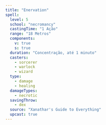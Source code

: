 ```yaml
---
title: "Enervation"
spell:
  level: 5
  school: "necromancy"
  castingTime: "1 Ação"
  range: "18 Metros"
  components:
    v: true
    s: true
  duration: "Concentração, até 1 minuto"
  casters:
    - sorcerer
    - warlock
    - wizard
  type:
    - damage
    - healing
  damageTypes:
    - necrotic
  savingThrow:
    - dex
  source: "Xanathar's Guide to Everything"
  upcast: true
---
```

